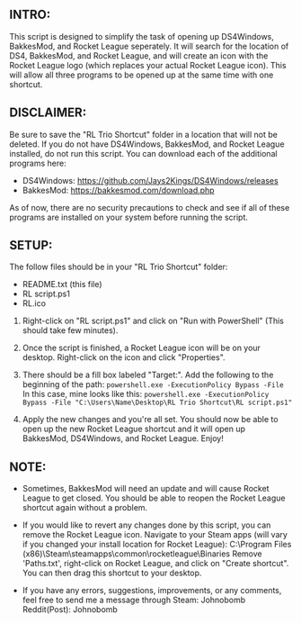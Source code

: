 ## INTRO: ##
This script is designed to simplify the task of opening up DS4Windows, BakkesMod, and Rocket League seperately.
It will search for the location of DS4, BakkesMod, and Rocket League, and will create an icon with the Rocket League
logo (which replaces your actual Rocket League icon). This will allow all three programs to be opened up at the same
time with one shortcut.




## DISCLAIMER: ##
Be sure to save the "RL Trio Shortcut" folder in a location that will not be deleted. If you do not have DS4Windows,
BakkesMod, and Rocket League installed, do not run this script. You can download each of the additional programs 
here:

* DS4Windows: https://github.com/Jays2Kings/DS4Windows/releases
* BakkesMod: https://bakkesmod.com/download.php

As of now, there are no security precautions to check and see if all of these programs are installed on your system
before running the script.




## SETUP: ##
The follow files should be in your "RL Trio Shortcut" folder:
* README.txt (this file)
* RL script.ps1
* RL.ico

1. Right-click on "RL script.ps1" and click on "Run with PowerShell" (This should take few minutes).

2. Once the script is finished, a Rocket League icon will be on your desktop. Right-click on the icon and click
   "Properties".

3. There should be a fill box labeled "Target:". Add the following to the beginning of the path:
	`powershell.exe -ExecutionPolicy Bypass -File`
   In this case, mine looks like this: 
	`powershell.exe -ExecutionPolicy Bypass -File "C:\Users\Name\Desktop\RL Trio Shortcut\RL script.ps1"`

4. Apply the new changes and you're all set. You should now be able to open up the new Rocket League shortcut and it
   will open up BakkesMod, DS4Windows, and Rocket League. Enjoy!




## NOTE: ##
* Sometimes, BakkesMod will need an update and will cause Rocket League to get closed. You should be able to reopen
  the Rocket League shortcut again without a problem.

* If you would like to revert any changes done by this script, you can remove the Rocket League icon. Navigate to 
  your Steam apps (will vary if you changed your install location for Rocket League):
	C:\Program Files (x86)\Steam\steamapps\common\rocketleague\Binaries
  Remove 'Paths.txt', right-click on Rocket League, and click on "Create shortcut". You can then drag this shortcut 
  to your desktop.

* If you have any errors, suggestions, improvements, or any comments, feel free to send me a message through 
  Steam: Johnobomb
  Reddit(Post): Johnobomb
